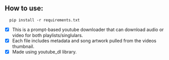 ## How to use:

      pip install -r requirements.txt

- [x] This is a prompt-based youtube downloader that can
download audio or video for both playlists/singlulars.
- [x] Each file includes metadata and song artwork pulled from the videos thumbnail.
- [x] Made using youtube_dl library.
